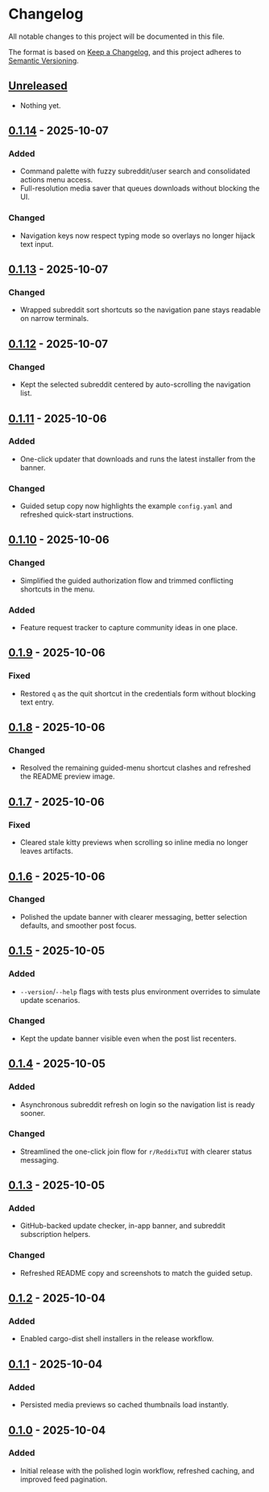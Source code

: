 # Changelog

All notable changes to this project will be documented in this file.

The format is based on [Keep a Changelog](https://keepachangelog.com/en/1.1.0/), and this project adheres to [Semantic Versioning](https://semver.org/spec/v2.0.0.html).

## [Unreleased]
- Nothing yet.

## [0.1.14] - 2025-10-07
### Added
- Command palette with fuzzy subreddit/user search and consolidated actions menu access.
- Full-resolution media saver that queues downloads without blocking the UI.
### Changed
- Navigation keys now respect typing mode so overlays no longer hijack text input.

## [0.1.13] - 2025-10-07
### Changed
- Wrapped subreddit sort shortcuts so the navigation pane stays readable on narrow terminals.

## [0.1.12] - 2025-10-07
### Changed
- Kept the selected subreddit centered by auto-scrolling the navigation list.

## [0.1.11] - 2025-10-06
### Added
- One-click updater that downloads and runs the latest installer from the banner.
### Changed
- Guided setup copy now highlights the example `config.yaml` and refreshed quick-start instructions.

## [0.1.10] - 2025-10-06
### Changed
- Simplified the guided authorization flow and trimmed conflicting shortcuts in the menu.
### Added
- Feature request tracker to capture community ideas in one place.

## [0.1.9] - 2025-10-06
### Fixed
- Restored `q` as the quit shortcut in the credentials form without blocking text entry.

## [0.1.8] - 2025-10-06
### Changed
- Resolved the remaining guided-menu shortcut clashes and refreshed the README preview image.

## [0.1.7] - 2025-10-06
### Fixed
- Cleared stale kitty previews when scrolling so inline media no longer leaves artifacts.

## [0.1.6] - 2025-10-06
### Changed
- Polished the update banner with clearer messaging, better selection defaults, and smoother post focus.

## [0.1.5] - 2025-10-05
### Added
- `--version`/`--help` flags with tests plus environment overrides to simulate update scenarios.
### Changed
- Kept the update banner visible even when the post list recenters.

## [0.1.4] - 2025-10-05
### Added
- Asynchronous subreddit refresh on login so the navigation list is ready sooner.
### Changed
- Streamlined the one-click join flow for `r/ReddixTUI` with clearer status messaging.

## [0.1.3] - 2025-10-05
### Added
- GitHub-backed update checker, in-app banner, and subreddit subscription helpers.
### Changed
- Refreshed README copy and screenshots to match the guided setup.

## [0.1.2] - 2025-10-04
### Added
- Enabled cargo-dist shell installers in the release workflow.

## [0.1.1] - 2025-10-04
### Added
- Persisted media previews so cached thumbnails load instantly.

## [0.1.0] - 2025-10-04
### Added
- Initial release with the polished login workflow, refreshed caching, and improved feed pagination.

[Unreleased]: https://github.com/ck-zhang/reddix/compare/v0.1.14...HEAD
[0.1.14]: https://github.com/ck-zhang/reddix/compare/v0.1.13...v0.1.14
[0.1.13]: https://github.com/ck-zhang/reddix/compare/v0.1.12...v0.1.13
[0.1.12]: https://github.com/ck-zhang/reddix/compare/v0.1.11...v0.1.12
[0.1.11]: https://github.com/ck-zhang/reddix/compare/v0.1.10...v0.1.11
[0.1.10]: https://github.com/ck-zhang/reddix/compare/v0.1.9...v0.1.10
[0.1.9]: https://github.com/ck-zhang/reddix/compare/v0.1.8...v0.1.9
[0.1.8]: https://github.com/ck-zhang/reddix/compare/v0.1.7...v0.1.8
[0.1.7]: https://github.com/ck-zhang/reddix/compare/v0.1.6...v0.1.7
[0.1.6]: https://github.com/ck-zhang/reddix/compare/v0.1.5...v0.1.6
[0.1.5]: https://github.com/ck-zhang/reddix/compare/v0.1.4...v0.1.5
[0.1.4]: https://github.com/ck-zhang/reddix/compare/v0.1.3...v0.1.4
[0.1.3]: https://github.com/ck-zhang/reddix/compare/v0.1.2...v0.1.3
[0.1.2]: https://github.com/ck-zhang/reddix/compare/v0.1.1...v0.1.2
[0.1.1]: https://github.com/ck-zhang/reddix/compare/v0.1.0...v0.1.1
[0.1.0]: https://github.com/ck-zhang/reddix/releases/tag/v0.1.0
